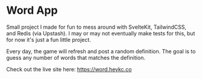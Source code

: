 # Word App

Small project I made for fun to mess around with SvelteKit, TailwindCSS, and Redis (via Upstash). I may or may not eventually make tests for this, but for now it's just a fun little project.

Every day, the game will refresh and post a random definition. The goal is to guess any number of words that matches the definition.

Check out the live site here: https://word.heykc.co
